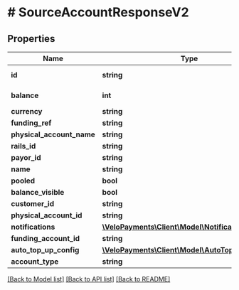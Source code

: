 # # SourceAccountResponseV2

## Properties

Name | Type | Description | Notes
------------ | ------------- | ------------- | -------------
**id** | **string** | Source Account Id |
**balance** | **int** | Decimal implied | [optional]
**currency** | **string** |  | [optional]
**funding_ref** | **string** |  |
**physical_account_name** | **string** |  |
**rails_id** | **string** |  |
**payor_id** | **string** |  | [optional]
**name** | **string** |  | [optional]
**pooled** | **bool** |  |
**balance_visible** | **bool** |  |
**customer_id** | **string** |  | [optional]
**physical_account_id** | **string** |  | [optional]
**notifications** | [**\VeloPayments\Client\Model\NotificationsV2**](NotificationsV2.md) |  | [optional]
**funding_account_id** | **string** |  | [optional]
**auto_top_up_config** | [**\VeloPayments\Client\Model\AutoTopUpConfigV2**](AutoTopUpConfigV2.md) |  | [optional]
**account_type** | **string** |  |

[[Back to Model list]](../../README.md#models) [[Back to API list]](../../README.md#endpoints) [[Back to README]](../../README.md)
